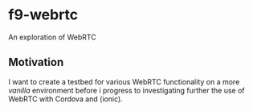 # f9-webrtc
An exploration of WebRTC

## Motivation

I want to create a testbed for various WebRTC functionality on a more _vanilla_ environment before i progress to investigating further the use of WebRTC with Cordova and (ionic).


